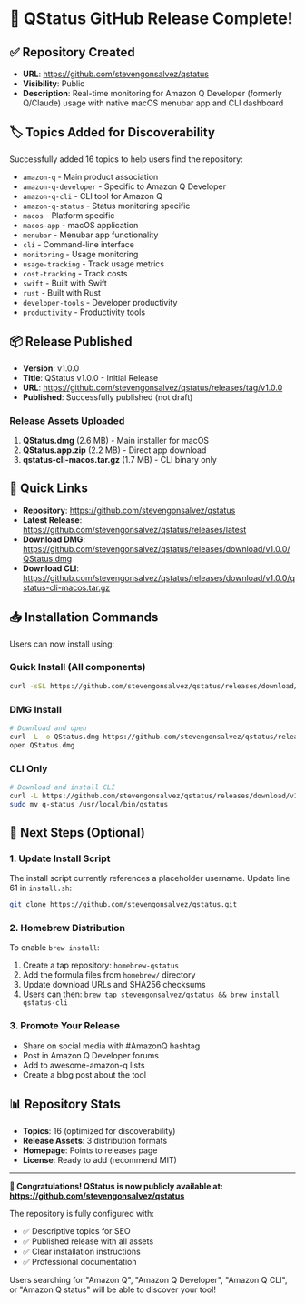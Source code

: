 # 🎉 QStatus GitHub Release Complete!

## ✅ Repository Created
- **URL**: https://github.com/stevengonsalvez/qstatus
- **Visibility**: Public
- **Description**: Real-time monitoring for Amazon Q Developer (formerly Q/Claude) usage with native macOS menubar app and CLI dashboard

## 🏷️ Topics Added for Discoverability
Successfully added 16 topics to help users find the repository:
- `amazon-q` - Main product association
- `amazon-q-developer` - Specific to Amazon Q Developer
- `amazon-q-cli` - CLI tool for Amazon Q
- `amazon-q-status` - Status monitoring specific
- `macos` - Platform specific
- `macos-app` - macOS application
- `menubar` - Menubar app functionality
- `cli` - Command-line interface
- `monitoring` - Usage monitoring
- `usage-tracking` - Track usage metrics
- `cost-tracking` - Track costs
- `swift` - Built with Swift
- `rust` - Built with Rust
- `developer-tools` - Developer productivity
- `productivity` - Productivity tools

## 📦 Release Published
- **Version**: v1.0.0
- **Title**: QStatus v1.0.0 - Initial Release
- **URL**: https://github.com/stevengonsalvez/qstatus/releases/tag/v1.0.0
- **Published**: Successfully published (not draft)

### Release Assets Uploaded
1. **QStatus.dmg** (2.6 MB) - Main installer for macOS
2. **QStatus.app.zip** (2.2 MB) - Direct app download
3. **qstatus-cli-macos.tar.gz** (1.7 MB) - CLI binary only

## 🔗 Quick Links
- **Repository**: https://github.com/stevengonsalvez/qstatus
- **Latest Release**: https://github.com/stevengonsalvez/qstatus/releases/latest
- **Download DMG**: https://github.com/stevengonsalvez/qstatus/releases/download/v1.0.0/QStatus.dmg
- **Download CLI**: https://github.com/stevengonsalvez/qstatus/releases/download/v1.0.0/qstatus-cli-macos.tar.gz

## 📥 Installation Commands
Users can now install using:

### Quick Install (All components)
```bash
curl -sSL https://github.com/stevengonsalvez/qstatus/releases/download/v1.0.0/install.sh | bash
```

### DMG Install
```bash
# Download and open
curl -L -o QStatus.dmg https://github.com/stevengonsalvez/qstatus/releases/download/v1.0.0/QStatus.dmg
open QStatus.dmg
```

### CLI Only
```bash
# Download and install CLI
curl -L https://github.com/stevengonsalvez/qstatus/releases/download/v1.0.0/qstatus-cli-macos.tar.gz | tar xz
sudo mv q-status /usr/local/bin/qstatus
```

## 🚀 Next Steps (Optional)

### 1. Update Install Script
The install script currently references a placeholder username. Update line 61 in `install.sh`:
```bash
git clone https://github.com/stevengonsalvez/qstatus.git
```

### 2. Homebrew Distribution
To enable `brew install`:
1. Create a tap repository: `homebrew-qstatus`
2. Add the formula files from `homebrew/` directory
3. Update download URLs and SHA256 checksums
4. Users can then: `brew tap stevengonsalvez/qstatus && brew install qstatus-cli`

### 3. Promote Your Release
- Share on social media with #AmazonQ hashtag
- Post in Amazon Q Developer forums
- Add to awesome-amazon-q lists
- Create a blog post about the tool

## 📊 Repository Stats
- **Topics**: 16 (optimized for discoverability)
- **Release Assets**: 3 distribution formats
- **Homepage**: Points to releases page
- **License**: Ready to add (recommend MIT)

---

**🎊 Congratulations! QStatus is now publicly available at:**
**https://github.com/stevengonsalvez/qstatus**

The repository is fully configured with:
- ✅ Descriptive topics for SEO
- ✅ Published release with all assets
- ✅ Clear installation instructions
- ✅ Professional documentation

Users searching for "Amazon Q", "Amazon Q Developer", "Amazon Q CLI", or "Amazon Q status" will be able to discover your tool!
